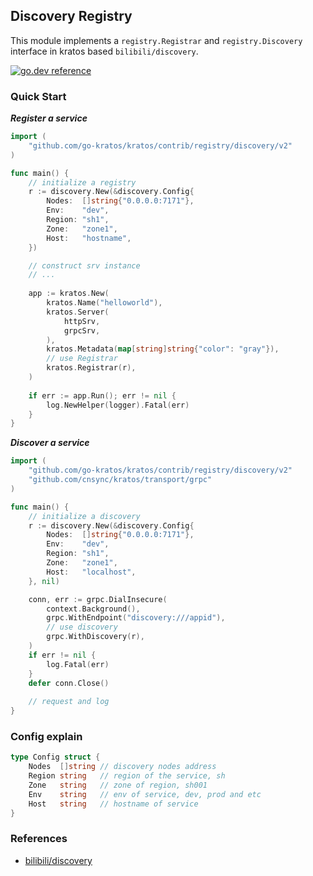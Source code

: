 ## Discovery Registry 

This module implements a `registry.Registrar` and `registry.Discovery` interface in kratos based `bilibili/discovery`.

[![go.dev reference](https://img.shields.io/badge/go.dev-reference-007d9c?logo=go&logoColor=white&style=flat-square)](https://pkg.go.dev/github.com/go-kratos/kratos/contrib/registry/discovery/v2)

### Quick Start

**_Register a service_**

```go
import (
	"github.com/go-kratos/kratos/contrib/registry/discovery/v2"
)

func main() {
	// initialize a registry
	r := discovery.New(&discovery.Config{
		Nodes:  []string{"0.0.0.0:7171"},
		Env:    "dev",
		Region: "sh1",
		Zone:   "zone1",
		Host:   "hostname",
	})

	// construct srv instance
	// ...
	
	app := kratos.New(
		kratos.Name("helloworld"),
		kratos.Server(
			httpSrv,
			grpcSrv,
		),
		kratos.Metadata(map[string]string{"color": "gray"}),
		// use Registrar
		kratos.Registrar(r),
	)
	
	if err := app.Run(); err != nil {
		log.NewHelper(logger).Fatal(err)
	}	
}
```

**_Discover a service_**

```go
import (
	"github.com/go-kratos/kratos/contrib/registry/discovery/v2"
	"github.com/cnsync/kratos/transport/grpc"
)

func main() {
	// initialize a discovery
	r := discovery.New(&discovery.Config{
		Nodes:  []string{"0.0.0.0:7171"},
		Env:    "dev",
		Region: "sh1",
		Zone:   "zone1",
		Host:   "localhost",
	}, nil)

	conn, err := grpc.DialInsecure(
		context.Background(),
		grpc.WithEndpoint("discovery:///appid"),
		// use discovery
		grpc.WithDiscovery(r),
	)
	if err != nil {
		log.Fatal(err)
	}
	defer conn.Close()
	
	// request and log
}
```

### Config explain

```go
type Config struct {
	Nodes  []string // discovery nodes address
	Region string   // region of the service, sh
	Zone   string   // zone of region, sh001
	Env    string   // env of service, dev, prod and etc
	Host   string   // hostname of service
}
```

### References 

- [bilibili/discovery](https://github.com/bilibili/discovery)

